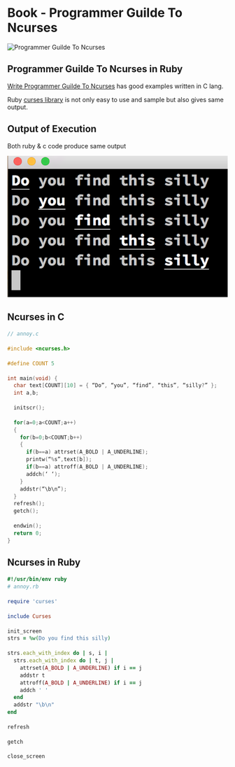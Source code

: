 # Book - Programmer Guilde To Ncurses
![Programmer Guilde To Ncurses](http://ecx.images-amazon.com/images/I/418nX%2B59vKL._SX258_BO1,204,203,200_.jpg)

## Programmer Guilde To Ncurses in Ruby

[Write Programmer Guilde To Ncurses](http://www.amazon.com/Programmers-Guide-NCurses-Dan-Gookin/dp/0470107596) has good examples written in C lang.

Ruby [curses library](http://ruby-doc.org/stdlib-2.0.0/libdoc/curses/rdoc/Curses.html) is not only easy to use and sample but also gives same output.

## Output of Execution   
Both ruby & c code produce same output

![annoy-result](./docs/annoy-result.png)


## Ncurses in C
```c
// annoy.c

#include <ncurses.h>

#define COUNT 5

int main(void) {
  char text[COUNT][10] = { “Do”, “you”, “find”, “this”, “silly?” };
  int a,b;

  initscr();

  for(a=0;a<COUNT;a++)
  {
    for(b=0;b<COUNT;b++)
    {
      if(b==a) attrset(A_BOLD | A_UNDERLINE);
      printw(“%s”,text[b]);
      if(b==a) attroff(A_BOLD | A_UNDERLINE);
      addch(‘ ‘);
    }
    addstr(“\b\n”);
  }
  refresh();
  getch();

  endwin();
  return 0;
}
```

## Ncurses in Ruby
```ruby
#!/usr/bin/env ruby
# annoy.rb

require 'curses'

include Curses

init_screen
strs = %w(Do you find this silly)

strs.each_with_index do | s, i |
  strs.each_with_index do | t, j |
    attrset(A_BOLD | A_UNDERLINE) if i == j
    addstr t
    attroff(A_BOLD | A_UNDERLINE) if i == j
    addch ' '
  end
  addstr "\b\n"
end

refresh

getch

close_screen
```

